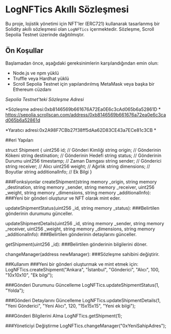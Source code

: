 

# LogNFTics Akıllı Sözleşmesi

Bu proje, lojistik yönetimi için NFT'ler (ERC721) kullanarak tasarlanmış bir Solidity akıllı sözleşmesi olan `LogNFTics` içermektedir. Sözleşme, Scroll Sepolia Testnet üzerinde dağıtılmıştır.

## Ön Koşullar

Başlamadan önce, aşağıdaki gereksinimlerin karşılandığından emin olun:
- Node.js ve npm yüklü
- Truffle veya Hardhat yüklü
- Scroll Sepolia Testnet için yapılandırılmış MetaMask veya başka bir Ethereum cüzdanı

*Sepolia Testnet'teki Sözleşme Adresi*

*Sözleşme adresi:0xb8146569b661676A72Ea0E6c3cAd065b6a52861D *
https://sepolia.scrollscan.com/address/0xb8146569b661676a72ea0e6c3cad065b6a52861d

*Yaratıcı adresi:0x2A98F7CBb27f38ff5dAa62D83CE43a7ECe81c3CB *

##eri Yapıları

struct Shipment {
    uint256 id;  // Gönderi Kimliği
    string origin;  // Gönderinin Kökeni
    string destination;  // Gönderinin Hedefi
    string status;  // Gönderinin Durumu
    uint256 timestamp;  // Zaman Damgası
    string sender;  // Gönderici
    string receiver;  // Alıcı
    uint256 weight;  // Ağırlık
    string dimensions;  // Boyutlar
    string additionalInfo;  // Ek Bilgi
}

###Fonksiyonlar
createShipment(string memory _origin, string memory _destination, string memory _sender, string memory _receiver, uint256 _weight, string memory _dimensions, string memory 
_additionalInfo): ###Yeni bir gönderi oluşturur ve NFT olarak mint eder.

updateShipmentStatus(uint256 _id, string memory _status): ###Belirtilen gönderinin durumunu günceller.

updateShipmentDetails(uint256 _id, string memory _sender, string memory _receiver, uint256 _weight, string memory _dimensions, string memory _additionalInfo): 
###Belirtilen gönderinin detaylarını günceller.

getShipment(uint256 _id): ###Belirtilen gönderinin bilgilerini döner.

changeManager(address newManager): ###Sözleşme sahibini değiştirir.

##Kullanım
###Yeni bir gönderi oluşturmak ve mint etmek için:
LogNFTics.createShipment("Ankara", "İstanbul", "Gönderici", "Alıcı", 100, "10x10x10", "Ek bilgi");

###Gönderi Durumunu Güncelleme
LogNFTics.updateShipmentStatus(1, "Yolda");

###Gönderi Detaylarını Güncelleme
LogNFTics.updateShipmentDetails(1, "Yeni Gönderici", "Yeni Alıcı", 120, "15x15x15", "Yeni ek bilgi");

###Gönderi Bilgilerini Alma
LogNFTics.getShipment(1);

###Yöneticiyi Değiştirme
LogNFTics.changeManager("0xYeniSahipAdres");








